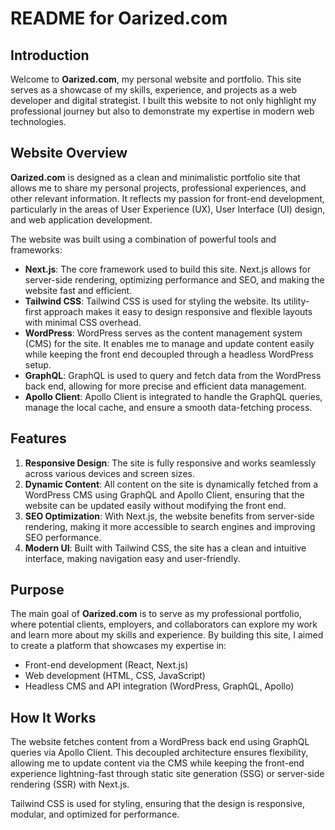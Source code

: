# README for Oarized.com

## Introduction

Welcome to **Oarized.com**, my personal website and portfolio. This site serves as a showcase of my skills, experience, and projects as a web developer and digital strategist. I built this website to not only highlight my professional journey but also to demonstrate my expertise in modern web technologies.

## Website Overview

**Oarized.com** is designed as a clean and minimalistic portfolio site that allows me to share my personal projects, professional experiences, and other relevant information. It reflects my passion for front-end development, particularly in the areas of User Experience (UX), User Interface (UI) design, and web application development.

The website was built using a combination of powerful tools and frameworks:

- **Next.js**: The core framework used to build this site. Next.js allows for server-side rendering, optimizing performance and SEO, and making the website fast and efficient.
- **Tailwind CSS**: Tailwind CSS is used for styling the website. Its utility-first approach makes it easy to design responsive and flexible layouts with minimal CSS overhead.
- **WordPress**: WordPress serves as the content management system (CMS) for the site. It enables me to manage and update content easily while keeping the front end decoupled through a headless WordPress setup.
- **GraphQL**: GraphQL is used to query and fetch data from the WordPress back end, allowing for more precise and efficient data management.
- **Apollo Client**: Apollo Client is integrated to handle the GraphQL queries, manage the local cache, and ensure a smooth data-fetching process.

## Features

1. **Responsive Design**: The site is fully responsive and works seamlessly across various devices and screen sizes.
2. **Dynamic Content**: All content on the site is dynamically fetched from a WordPress CMS using GraphQL and Apollo Client, ensuring that the website can be updated easily without modifying the front end.
3. **SEO Optimization**: With Next.js, the website benefits from server-side rendering, making it more accessible to search engines and improving SEO performance.
4. **Modern UI**: Built with Tailwind CSS, the site has a clean and intuitive interface, making navigation easy and user-friendly.

## Purpose

The main goal of **Oarized.com** is to serve as my professional portfolio, where potential clients, employers, and collaborators can explore my work and learn more about my skills and experience. By building this site, I aimed to create a platform that showcases my expertise in:

- Front-end development (React, Next.js)
- Web development (HTML, CSS, JavaScript)
- Headless CMS and API integration (WordPress, GraphQL, Apollo)

## How It Works

The website fetches content from a WordPress back end using GraphQL queries via Apollo Client. This decoupled architecture ensures flexibility, allowing me to update content via the CMS while keeping the front-end experience lightning-fast through static site generation (SSG) or server-side rendering (SSR) with Next.js.

Tailwind CSS is used for styling, ensuring that the design is responsive, modular, and optimized for performance.
